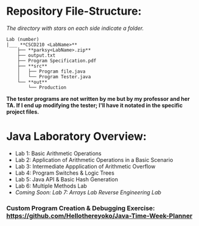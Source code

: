 <div>
    
# Repository File-Structure:


*The directory with stars on each side indicate a folder.*

    Lab (number)
    |___ **CSCD210 <LabName>**
        ├── **parksy<LabName>.zip**
        ├── output.txt
        ├── Program Specification.pdf
        ├── **src**
        │   ├── Program file.java
        │   └── Program Tester.java
        └── **out**
            └── Production


**The tester programs are not written by me but by my professor and her TA.
If I end up modifying the tester; I'll have it notated in the specific project files.**

</div>


<div>

# Java Laboratory Overview:

- Lab 1: Basic Arithmetic Operations
- Lab 2: Application of Arithmetic Operations in a Basic Scenario
- Lab 3: Intermediate Appplication of Arithmetic Overflow
- Lab 4: Program Switches & Logic Trees
- Lab 5: Java API & Basic Hash Generation
- Lab 6: Multiple Methods Lab
- *Coming Soon: Lab 7: Arrays Lab Reverse Engineering Lab*

</div>


<div>
    
### Custom Program Creation & Debugging Exercise: https://github.com/Hellothereyoko/Java-Time-Week-Planner

</div>

